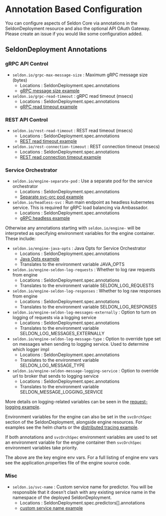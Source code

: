 # Annotation Based Configuration

You can configure aspects of Seldon Core via annotations in the SeldonDeployment resource and also the optional API OAuth Gateway. Please create an issue if you would like some configuration added.

## SeldonDeployment Annotations

### gRPC API Control

 * ```seldon.io/grpc-max-message-size``` : Maximum gRPC message size (bytes)
   * Locations : SeldonDeployment.spec.annotations
   * [gRPC message size example](model_rest_grpc_settings.md)
 * ```seldon.io/grpc-read-timeout``` : gRPC read timeout (msecs)
   * Locations : SeldonDeployment.spec.annotations
   * [gRPC read timeout example](model_rest_grpc_settings.md)


### REST API Control

 * ```seldon.io/rest-read-timeout``` : REST read timeout (msecs)
   * Locations : SeldonDeployment.spec.annotations
   * [REST read timeout example](model_rest_grpc_settings.md)
 * ```seldon.io/rest-connection-timeout``` : REST connection timeout (msecs)
   * Locations : SeldonDeployment.spec.annotations
   * [REST read connection timeout example](model_rest_grpc_settings.md)

### Service Orchestrator

  * ```seldon.io/engine-separate-pod``` : Use a separate pod for the service orchestrator
    * Locations : SeldonDeployment.spec.annotations
    * [Separate svc-orc pod example](model_svcorch_sep.md)
  * ```seldon.io/headless-svc``` : Run main endpoint as headless kubernetes service. This is required for gRPC load balancing via Ambassador.
    * Locations : SeldonDeployment.spec.annotations
    * [gRPC headless example](grpc_load_balancing_ambassador.md)

Otherwise any annotations starting with `seldon.io/engine-` will be interpreted as specifying environment variables for the engine container. These include:

  * ```seldon.io/engine-java-opts``` : Java Opts for Service Orchestrator
    * Locations : SeldonDeployment.spec.annotations
    * [Java Opts example](model_engine_java_opts.md)
    * Translates to the environment variable JAVA_OPTS
  * ```seldon.io/engine-seldon-log-requests``` : Whether to log raw requests from engine
    * Locations : SeldonDeployment.spec.annotations
    * Translates to the environment variable SELDON_LOG_REQUESTS
  * ```seldon.io/engine-seldon-log-responses``` : Whether to log raw responses from engine
    * Locations : SeldonDeployment.spec.annotations
    * Translates to the environment variable SELDON_LOG_RESPONSES
  * ```seldon.io/engine-seldon-log-messages-externally``` : Option to turn on logging of requests via a logging service
    * Locations : SeldonDeployment.spec.annotations
    * Translates to the environment variable SELDON_LOG_MESSAGES_EXTERNALLY
  * ```seldon.io/engine-seldon-log-message-type``` : Option to override type set on messages when sending to logging service. Used to determine which logger impl
    * Locations : SeldonDeployment.spec.annotations
    * Translates to the environment variable SELDON_LOG_MESSAGE_TYPE
  * ```seldon.io/engine-seldon-message-logging-service``` : Option to override url to broker that sends to logging service
    * Locations : SeldonDeployment.spec.annotations
    * Translates to the environment variable SELDON_MESSAGE_LOGGING_SERVICE

More details on logging-related variables can be seen in the [request-logging example](https://github.com/SeldonIO/seldon-core/tree/master/examples/centralised-logging/README.md).

Environment variables for the engine can also be set in the `svcOrchSpec` section of the SeldonDeployment, alongside engine resources. For examples see the helm charts or the [distributed tracing example](./distributed-tracing.md).

If both annotations and `svcOrchSpec` environment variables are used to set an environment variable for the engine container then `svcOrchSpec` environment variables take priority.

The above are the key engine env vars. For a full listing of engine env vars see the application.properties file of the engine source code.


### Misc

 * ```seldon.io/svc-name``` : Custom service name for predictor. You will be responsible that it doesn't clash with any existing service name in the namespace of the deployed SeldonDeployment.
   * Locations : SeldonDeployment.spec.predictors[].annotations
   * [custom service name example](custom_svc_name.md)

